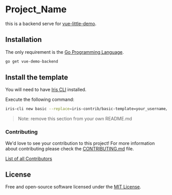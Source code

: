 # Project_Name

this is a backend serve for [vue-little-demo](https://github.com/beluxx/vue-little-demo).

## Installation

The only requirement is the [Go Programming Language](https://golang.org/dl).

```sh
go get vue-demo-backend
```

## Install the template

You will need to have [Iris CLI](https://github.com/kataras/iris-cli) installed.

Execute the following command:

```sh
iris-cli new basic --replace=iris-contrib/basic-template=your_username/repo
```

> Note: remove this section from your own README.md

### Contributing

We'd love to see your contribution to this project! For more information about contributing please check the [CONTRIBUTING.md](CONTRIBUTING.md) file.

[List of all Contributors](https://vue-demo-backend/graphs/contributors)

## License

Free and open-source software licensed under the [MIT License](LICENSE).
